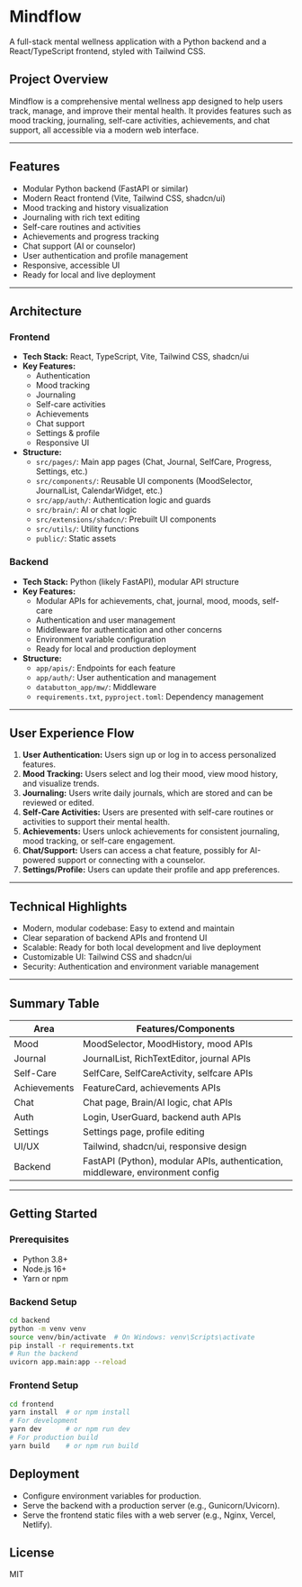 # Mindflow

A full-stack mental wellness application with a Python backend and a React/TypeScript frontend, styled with Tailwind CSS.

## Project Overview

Mindflow is a comprehensive mental wellness app designed to help users track, manage, and improve their mental health. It provides features such as mood tracking, journaling, self-care activities, achievements, and chat support, all accessible via a modern web interface.

---

## Features

- Modular Python backend (FastAPI or similar)
- Modern React frontend (Vite, Tailwind CSS, shadcn/ui)
- Mood tracking and history visualization
- Journaling with rich text editing
- Self-care routines and activities
- Achievements and progress tracking
- Chat support (AI or counselor)
- User authentication and profile management
- Responsive, accessible UI
- Ready for local and live deployment

---

## Architecture

### Frontend

- **Tech Stack:** React, TypeScript, Vite, Tailwind CSS, shadcn/ui
- **Key Features:**
  - Authentication
  - Mood tracking
  - Journaling
  - Self-care activities
  - Achievements
  - Chat support
  - Settings & profile
  - Responsive UI
- **Structure:**
  - `src/pages/`: Main app pages (Chat, Journal, SelfCare, Progress, Settings, etc.)
  - `src/components/`: Reusable UI components (MoodSelector, JournalList, CalendarWidget, etc.)
  - `src/app/auth/`: Authentication logic and guards
  - `src/brain/`: AI or chat logic
  - `src/extensions/shadcn/`: Prebuilt UI components
  - `src/utils/`: Utility functions
  - `public/`: Static assets

### Backend

- **Tech Stack:** Python (likely FastAPI), modular API structure
- **Key Features:**
  - Modular APIs for achievements, chat, journal, mood, moods, self-care
  - Authentication and user management
  - Middleware for authentication and other concerns
  - Environment variable configuration
  - Ready for local and production deployment
- **Structure:**
  - `app/apis/`: Endpoints for each feature
  - `app/auth/`: User authentication and management
  - `databutton_app/mw/`: Middleware
  - `requirements.txt`, `pyproject.toml`: Dependency management

---

## User Experience Flow

1. **User Authentication:** Users sign up or log in to access personalized features.
2. **Mood Tracking:** Users select and log their mood, view mood history, and visualize trends.
3. **Journaling:** Users write daily journals, which are stored and can be reviewed or edited.
4. **Self-Care Activities:** Users are presented with self-care routines or activities to support their mental health.
5. **Achievements:** Users unlock achievements for consistent journaling, mood tracking, or self-care engagement.
6. **Chat/Support:** Users can access a chat feature, possibly for AI-powered support or connecting with a counselor.
7. **Settings/Profile:** Users can update their profile and app preferences.

---

## Technical Highlights

- Modern, modular codebase: Easy to extend and maintain
- Clear separation of backend APIs and frontend UI
- Scalable: Ready for both local development and live deployment
- Customizable UI: Tailwind CSS and shadcn/ui
- Security: Authentication and environment variable management

---

## Summary Table

| Area         | Features/Components                                                            |
| ------------ | ------------------------------------------------------------------------------ |
| Mood         | MoodSelector, MoodHistory, mood APIs                                           |
| Journal      | JournalList, RichTextEditor, journal APIs                                      |
| Self-Care    | SelfCare, SelfCareActivity, selfcare APIs                                      |
| Achievements | FeatureCard, achievements APIs                                                 |
| Chat         | Chat page, Brain/AI logic, chat APIs                                           |
| Auth         | Login, UserGuard, backend auth APIs                                            |
| Settings     | Settings page, profile editing                                                 |
| UI/UX        | Tailwind, shadcn/ui, responsive design                                         |
| Backend      | FastAPI (Python), modular APIs, authentication, middleware, environment config |

---

## Getting Started

### Prerequisites

- Python 3.8+
- Node.js 16+
- Yarn or npm

### Backend Setup

```bash
cd backend
python -m venv venv
source venv/bin/activate  # On Windows: venv\Scripts\activate
pip install -r requirements.txt
# Run the backend
uvicorn app.main:app --reload
```

### Frontend Setup

```bash
cd frontend
yarn install  # or npm install
# For development
yarn dev      # or npm run dev
# For production build
yarn build    # or npm run build
```

## Deployment

- Configure environment variables for production.
- Serve the backend with a production server (e.g., Gunicorn/Uvicorn).
- Serve the frontend static files with a web server (e.g., Nginx, Vercel, Netlify).

## License

MIT

